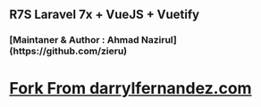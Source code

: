 <h2>R7S Laravel 7x + VueJS + Vuetify</h2>

<h3>[Maintaner & Author : Ahmad Nazirul](https://github.com/zieru)</h3>

# [Fork From darrylfernandez.com](https://laravel-starter-kit-docs.darrylfernandez.com/)
